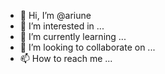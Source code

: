 - 👋 Hi, I’m @ariune
- 👀 I’m interested in ...
- 🌱 I’m currently learning ...
- 💞️ I’m looking to collaborate on ...
- 📫 How to reach me ...

<!---
ariune/ariune is a ✨ special ✨ repository because its `README.md` (this file) appears on your GitHub profile.
You can click the Preview link to take a look at your changes.
--->
